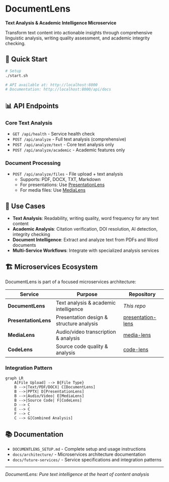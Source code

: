 # DocumentLens

**Text Analysis & Academic Intelligence Microservice**

Transform text content into actionable insights through comprehensive linguistic analysis, writing quality assessment, and academic integrity checking.

## 🚀 Quick Start

```bash
# Setup
./start.sh

# API available at: http://localhost:8000
# Documentation: http://localhost:8000/api/docs
```

## 📊 API Endpoints

### Core Text Analysis
- `GET /api/health` - Service health check
- `POST /api/analyze` - Full text analysis (comprehensive)
- `POST /api/analyze/text` - Core text analysis only
- `POST /api/analyze/academic` - Academic features only

### Document Processing
- `POST /api/analyze/files` - File upload + text analysis
  - Supports: PDF, DOCX, TXT, Markdown
  - For presentations: Use [PresentationLens](https://github.com/michael-borck/presentation-lens)
  - For media files: Use [MediaLens](https://github.com/michael-borck/media-lens)

## 🎯 Use Cases

- **Text Analysis**: Readability, writing quality, word frequency for any text content
- **Academic Analysis**: Citation verification, DOI resolution, AI detection, integrity checking
- **Document Intelligence**: Extract and analyze text from PDFs and Word documents
- **Multi-Service Workflows**: Integrate with specialized analysis services

## 🏗️ Microservices Ecosystem

DocumentLens is part of a focused microservices architecture:

| Service | Purpose | Repository |
|---------|---------|------------|
| **DocumentLens** | Text analysis & academic intelligence | *This repo* |
| **PresentationLens** | Presentation design & structure analysis | [presentation-lens](https://github.com/michael-borck/presentation-lens) |
| **MediaLens** | Audio/video transcription & analysis | [media-lens](https://github.com/michael-borck/media-lens) |
| **CodeLens** | Source code quality & analysis | [code-lens](https://github.com/michael-borck/code-lens) |

### Integration Pattern
```mermaid
graph LR
    A[File Upload] --> B{File Type}
    B -->|Text/PDF/DOCX| C[DocumentLens]
    B -->|PPTX| D[PresentationLens]
    B -->|Audio/Video| E[MediaLens]
    B -->|Source Code| F[CodeLens]
    D --> C
    E --> C
    F --> C
    C --> G[Combined Analysis]
```

## 📚 Documentation

- `DOCUMENTLENS_SETUP.md` - Complete setup and usage instructions
- `docs/architecture/` - Microservices architecture documentation
- `docs/future-services/` - Service specifications and integration patterns

---

*DocumentLens: Pure text intelligence at the heart of content analysis*
